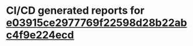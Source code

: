 # CI/CD generated reports for [e03915ce2977769f22598d28b22abc4f9e224ecd](https://github.com/hydephp/develop/commit/e03915ce2977769f22598d28b22abc4f9e224ecd)
